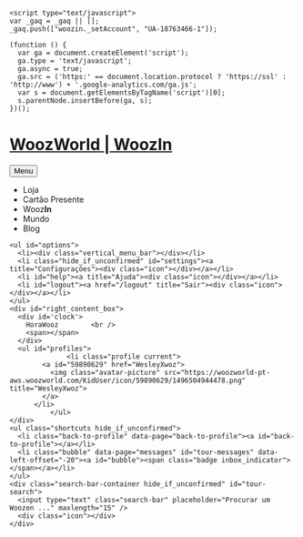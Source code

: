 <!doctype html>

<!--[if IE 7]>
<html class="ie7">
<![endif]-->
<!--[if IE 8]>
<html class="ie8">
<![endif]-->
<!--[if IE 9]>
<html class="ie9">
<![endif]-->
<!--[if (gt IE 9)|!(IE)]><!-->
<html>
<!--<![endif]-->
<head>
  <meta charset="utf-8"/>
  <meta http-equiv="X-UA-Compatible" content="IE=edge,chrome=1"/>
  <meta http-equiv="content-type" content="text/html; charset=UTF-8"/>
  <meta http-equiv="pragma" content="no-cache"/>
  <meta http-equiv="cache-control" content="no-cache"/>
  <meta name="viewport" content="width=device-width, initial-scale=1.0, maximum-scale=1.0, user-scalable=no" />
  <meta name="copyright" content="&copy; 2012 Woozworld Inc."/>
  <meta name="robots" content="index, nofollow, noarchive"/>
  <meta name="apple-mobile-web-app-capable" content="yes"/>
  <meta name="apple-mobile-web-app-status-bar-style" content="black-translucent"/>
  <link rel="apple-touch-icon" href="https://www-cache.woozworld.com/applications/woozin/assets/images/apple-touch-icon.png"/>

  <link href='//fonts.googleapis.com/css?family=Lato:400,600,700|Oswald|Fjalla+One|Droid+Sans|PT+Sans+Narrow|Comfortaa' rel='stylesheet' type='text/css'>

  <title>Woozworld - Fashion & Fame Virtual World</title>

  <!-- shimshivs:js -->
  <script src="//www-cache.woozworld.com/applications/woozin/js/shimshiv.min.js?v=e70096201e0379cd831bf2d402282974d5adf4b4"></script>
  <!-- endinject -->

  <!-- inject:css -->
  <link rel="stylesheet" href="//www-cache.woozworld.com/applications/woozin/css/woozin.min.css?v=3de86427e0d878aca08117b2f56c2d0385900fa8">
  <!-- endinject -->
  <link href="/socnet/themes" rel='stylesheet' type='text/css' />

  
    <script type="text/javascript">
    var _gaq = _gaq || [];
    _gaq.push(["woozin._setAccount", "UA-18763466-1"]);

    (function () {
      var ga = document.createElement('script');
      ga.type = 'text/javascript';
      ga.async = true;
      ga.src = ('https:' == document.location.protocol ? 'https://ssl' : 'http://www') + '.google-analytics.com/ga.js';
      var s = document.getElementsByTagName('script')[0];
      s.parentNode.insertBefore(ga, s);
    })();
  </script>

  <div class="tracking__quantcast"><!-- Quantcast Tag -->
<script type="text/javascript">
var _qevents = _qevents || [];

(function() {
var elem = document.createElement('script');
elem.src = (document.location.protocol == "https:" ? "https://secure" : "http://edge") + ".quantserve.com/quant.js";
elem.async = true;
elem.type = "text/javascript";
var scpt = document.getElementsByTagName('script')[0];
scpt.parentNode.insertBefore(elem, scpt);
})();

function callQuantcastSynchronously()
{
  _qevents.push({
    qacct:"p-36PknZhFejQM-"
  });
}

callQuantcastSynchronously();

</script>

<noscript>
<div style="display:none;">
<img src="//pixel.quantserve.com/pixel/p-36PknZhFejQM-.gif" border="0" height="1" width="1" alt="Quantcast"/>
</div>
</noscript>
<!-- End Quantcast tag --></div>  <div class="advertisement__header"><script type='text/javascript'>
    var hostSplit = location.hostname.split('.');
    if(hostSplit.length > 2){
      hostSplit.shift();
      document.domain = hostSplit.join('.');
    }
    (function() {
        var useSSL = 'https:' == document.location.protocol;
        var src = (useSSL ? 'https:' : 'http:') +       '//www.googletagservices.com/tag/js/gpt.js';
        document.write('<scr' + 'ipt src=\"' + src + '\"></scr' + 'ipt>');
    })();
</script>

<script>
        var GPT = { ads: [], useSyncMode: true, targeting: {}};
    
    
            var tmpad = googletag.defineSlot(
                "/12675867/IN_Background",
                [1,1],
                "div-gpt-ad-1392913799922-0")
            .addService(googletag.pubads());
            GPT.ads.push(tmpad);
        
            var tmpad = googletag.defineSlot(
                "/12675867/IN_FixedFooter",
                [1,1],
                "div-gpt-ad-1430751074010-0")
            .addService(googletag.pubads());
            GPT.ads.push(tmpad);
        
            var tmpad = googletag.defineSlot(
                "/12675867/Mobile_Footer",
                [1,1],
                "div-gpt-ad-1465846581567-0")
            .addService(googletag.pubads());
            GPT.ads.push(tmpad);
        
            
    GPT.changeAdContext = function(newContext) {
        GPT.targeting.context = newContext;
        googletag.pubads().setTargeting('context', newContext);
        googletag.pubads().refresh(GPT.ads);

        jQuery("iframe.ad_iframe").each(function(index, frame){
          if(!frame.contentWindow.GPT || !frame.contentWindow.GPT.changeAdContext) {
            return;
          }
          frame.contentWindow.GPT.changeAdContext(newContext);
        });
    };
        
    googletag.pubads().enableSingleRequest();

    if (GPT.useSyncMode) {
        googletag.pubads().enableSyncRendering();
    } else {
        googletag.pubads().enableAsyncRendering();
    }

    googletag.pubads().addEventListener('slotRenderEnded', function(event) {
        window.adSize = {
            'width': event.size[0],
            'height': event.size[1]
        };

        if(window.adSizeCallback) {
            window.adSizeCallback(window.adSize);
        }
    });

    window.requestAdSize = function(callback) {
       if(window.adSize) {
           callback(window.adSize);
       } else {
           window.adSizeCallback = callback;
       }
    };

    GPT.targeting.partner = 'NA';
    GPT.targeting.funnel = 'returning_user';
    GPT.targeting.creds = 'age_13_and_older tuto_complete ach_visit_2 gender_m user_subscriber';
    GPT.targeting.context = 'socnet';

    googletag.pubads().setTargeting('partner', GPT.targeting.partner);
    googletag.pubads().setTargeting('funnel', GPT.targeting.funnel);
    googletag.pubads().setTargeting('creds', GPT.targeting.creds);
    googletag.pubads().setTargeting('context', GPT.targeting.context);
    GPT.partnerData = '[]';
    googletag.pubads().setTargeting('partner_data', GPT.partnerData !== '' ? JSON.parse(GPT.partnerData) : GPT.partnerData);
    googletag.enableServices();
</script></div><script type="text/javascript">
ord=Math.random()*10000000000000000000;
</script><script>var funnelName = "returning_user";</script></head>

<body class="lang_pt socnet ">

  <script type="text/javascript">
    // Workaround for WebKit / Blink autoscrolling when the URL ends with #
    if (/#$/.test(window.location.href)) {
      window.location.href = window.location.href.slice(0, -1);
    }
  </script>

  <div class="loading-overlay">
    <div class="spinner-container">
      <div class="spinner-sub-container">
        <div></div><div></div><div></div><div></div><div></div>
        <div></div><div></div><div></div><div></div><div></div>
        <div></div><div></div>
      </div>
    </div>
  </div>

  <div class="bar_container">
    <div class="bar"><div class="socnet__navigationBar">
<span class="top_navigation_bar">

  <h1><a class="top_logo" href="https://www.woozworld.com/">WoozWorld | WoozIn</a></h1>

  <div class="vertical_menu_bar"></div>

  <div id="connected_bar">
    <div class="mobile_navigation hide_if_unconfirmed">
      <button>Menu</button>
      <div class="menu"></div>
      <div class="mask"></div>
    </div>
    <ul id="tabs">
        <li class="tab_link hide_if_mobile" data-page="store"><a id="store">Loja</a></li>
        <li class="tab_link hide_if_unconfirmed hide_if_mobile" data-page="redeem">
                    <a id="redeem">Cartão Presente</a>
                    <div class="vertical_menu_bar"></div>
        </li>
        <li class="tab_link" data-page="home"><a id="home">Wooz<strong>In</strong></a></li>
        <li class="tab_link" data-page="world" class="selected"><a id="world">Mundo</a></li>
        <li class="tab_link" data-page="blog" data-left-offset="-10"><a id="blog">Blog</a></li>
    </ul>

    <ul id="options">
      <li><div class="vertical_menu_bar"></div></li>
      <li class="hide_if_unconfirmed" id="settings"><a title="Configurações"><div class="icon"></div></a></li>
      <li id="help"><a title="Ajuda"><div class="icon"></div></a></li>
      <li id="logout"><a href="/logout" title="Sair"><div class="icon"></div></a></li>
    </ul>
    <div id="right_content_box">
      <div id='clock'>
        HoraWooz        <br />
        <span></span>
      </div>
      <ul id="profiles">
                  <li class="profile current">
            <a id="59890629" href="WesleyXwoz">
              <img class="avatar-picture" src="https://woozworld-pt-aws.woozworld.com/KidUser/icon/59890629/1496504944478.png" title="WesleyXwoz">
            </a>
          </li>
              </ul>
    </div>
    <ul class="shortcuts hide_if_unconfirmed">
      <li class="back-to-profile" data-page="back-to-profile"><a id="back-to-profile"></a></li>
      <li class="bubble" data-page="messages" id="tour-messages" data-left-offset="-20"><a id="bubble"><span class="badge inbox_indicator"></span></a></li>
    </ul>
    <div class="search-bar-container hide_if_unconfirmed" id="tour-search">
      <input type="text" class="search-bar" placeholder="Procurar um Woozen ..." maxlength="15" />
      <div class="icon"></div>
    </div>
  </div>

</span></div></div>
  </div>

  <div id="no-woozin-container"></div>

  <div id="woozin_container">
    <div class="top_page_container">
      <div class="theme_container_outer">
        <div class="leaderboard_ad_container">
          <div id="iframe-ad-placeholder--WoozinTopLeaderboard" class="iframe-ad-placeholder"></div>
        </div>
        <div class="theme_container"></div>
      </div>
    </div>
    <div class="container">
      <div class="top_container">
        <div class="top_profile_container"></div>
        <div class="top_menu_container"></div>
      </div>
      <div class="ad_container">
        <div class="ad-iframe-placeholder" id="iframe-ad-placeholder--WoozinMiddlePub"></div>
        <div class="ad-iframe-placeholder" id="iframe-ad-placeholder--WoozinMainPub"></div>
      </div>
      <div class="main_content_container">
        <div class="hot_topics_container"></div>
        <div class="contextual-action-container"></div>
        <div class="central_container_wrapper">
          <div class="loading-overlay">
            <div class="spinner-container">
              <div class="spinner-sub-container">
                <div></div><div></div><div></div><div></div><div></div>
                <div></div><div></div><div></div><div></div><div></div>
                <div></div><div></div>
              </div>
            </div>
          </div>
          <div class="central_container"></div>
        </div>
      </div>
    </div>
    <div class="hotfriends-widget-container"></div>
  </div>

  <div class="fixed_footer_mobile_ad" style="display: none;">
    <div class="close">Este é um anúncio publicitário. Clique aqui para fechar.</div>
    <div id="iframe-ad-placeholder--IN_SQUARE_MOBILE" class="iframe-ad-placeholder"></div>
  </div>

  <iframe id="world_object" frameborder="no" scrolling="auto" width="100%" height="100%" allowfullscreen="true"></iframe>

  <script>
    
    var appContext = null;

  window.bootstrapData = {
    hotTopics: [{"id":542,"title":"Os gatinhos de G\u00eameos chegaram","text":"Novo SymbZ Hor\u00f3scopo de G\u00eameos. Adote esses gatinhos super fofos e mude a cor da sua pele! Especial para o Android ","weight":164,"image":"s3_-en_542\/pt_BR\/1496338066407.png","type":"default","name":"zodiac_gemini_pt","parameters":null},{"id":539,"title":"Vis\u00fas de Woozen para Woozen","text":"Confira os Novos Vis\u00fas do ShopZ para conhecer as cria\u00e7\u00f5es dos Woozens. Essas coles v\u00e3o conquistar voc\u00ea!","weight":163,"image":"s3_-en_539\/pt_BR\/1496326257152.png","type":"default","name":"pt_06s1_newoutfits","parameters":null},{"id":527,"title":"Sorte de Ouro no ShopZ","text":"Os ba\u00fas de tesouro desapareceram do Woozworld. Mas voc\u00ea ainda tem a chance de encontrar aquele artigo \u00c9pico ou Raro que sempre quis no ShopZ","weight":162,"image":"s3_-en_527\/pt_BR\/1495660539291.png","type":"default","name":"treasure_hunt_pt","parameters":null},{"id":537,"title":"Parab\u00e9ns \u00e0 tripula\u00e7\u00e3o Ana Mar\u00ea!!!!","text":"Os piratas dela venceram a disputa pela bufunfa e v\u00e3o receber os dobr\u00f5es de ouro em breve!","weight":162,"image":"s3_-en_537\/pt_BR\/1496265888943.png","type":"default","name":"pirate_contest_pt","parameters":null},{"id":531,"title":"MEGA COMBOS PIRATA","text":"Os artigos piratas mais desejados est\u00e3o nos Mega Combos dos Novos Vis\u00fas do ShopZ. N\u00e3o perca!","weight":152,"image":"s3_-en_531\/pt_BR\/1495821824858.png","type":"default","name":"pt_sale_combos","parameters":null},{"id":511,"title":"Trig\u00eameos piratas no Woozworld","text":"Estes 3 irm\u00e3os piratas desembarcaram para uma corrida ao ouro. Conhe\u00e7a cada um deles e escolha sua embarca\u00e7\u00e3o. Mais infos no Blog","weight":141,"image":"s3_-en_511\/pt_BR\/1495041199904.png","type":"go_to_website","name":"pirates_blog_pt","parameters":{"url":"http:\/\/www.woozworld.com\/community\/pt-br\/piratas-em-dose-tripla\/"}},{"id":512,"title":"Mudan\u00e7as VIP","text":"Agora o VIP est\u00e1 acess\u00edvel a todos no ShopZ. Seja VIP voc\u00ea tamb\u00e9m!","weight":140,"image":"s3_-en_512\/pt_BR\/1495045869658.png","type":"go_to_website","name":"vip_changes_pt","parameters":{"url":"http:\/\/www.woozworld.com\/community\/?p=9332"}},{"id":506,"title":"Mundo Pirata no ShopZ!","text":"Roupas, M\u00f3veis e Unitz que v\u00e3o fazer voc\u00ea navegar pelos 7 mares","weight":130,"image":"s3_-en_506\/pt_BR\/1494969249382.png","type":"default","name":"pt_pirate_category","parameters":null},{"id":88,"title":"Fa\u00e7a suas compras do Woozworld com o Android na Loja Google Play!","text":"O Woozworld oferece mais um m\u00e9todo de compra pro Android. \u00c9 s\u00f3 acessar a Loja Google Play para comprar e seus itens favoritos","weight":2,"image":"s3_-en_88\/pt_BR\/1449591591.png","type":"go_to_website","name":"Android_sales_PT","parameters":{"url":"https:\/\/play.google.com\/store\/apps\/details?id=com.woozworld.woozworld.app"}}],
    userData: {"tutorials":["theme"],"doneWorldTutorial":true,"userInfos":{"id":59890629,"account_owner_id":59890628,"kid_world_id":3,"is_connected_on_multiplayer_server":false,"username":"WesleyXwoz","username_status":1,"icon":"s3_-pt_59890629\/1496504944478.png","profile_picture":"s3_-pt_59890629\/1496504944529.png","title":"voter_level_5","referer_user_id":null,"created_at":"2016-07-10 16:49:31","updated_at":"2017-06-03 18:46:02","regular_piece_total":390209,"special_piece_total":5825,"last_login":"2017-06-03 18:46:02","is_anonyme_subscriber":false,"credentials":0,"wooznet_theme":"Zombie","login_report_info":"","energy":"95","last_energy_update":"2017-06-03 18:44:41","mood_id":1,"status":"","loyalty_piece_total":0,"simple_vote_amount":0,"energy_regeneration_rate":{"quantity":1,"frequency":90},"maximum_energy":118,"experience":32106,"maximum_experience":32106,"current_prestige_level":{"levelName":"prestige_lvl_50","neededExperience":32106},"next_prestige_level":null},"referralProgram":{"url":"http:\/\/www.woozworld.com\/\/r\/5782996bbc62e8_83549543","info":{"name":"last_login_30","startingAt":1429808400,"endingAt":null,"description_i18n":"TKN_REFERRAL_PROGRAM_LAST_LOGIN_30_DESCRIPTION"}},"server_date":"2017-06-03 18:49:14"},
    urls: {"home":"https:\/\/www.woozworld.com\/","store":"https:\/\/store.woozworld.com\/?restart=1&context=TopNav","vip":"https:\/\/store.woozworld.com\/?restart=1&context=Woozin&tab=vip","gift":"https:\/\/store.woozworld.com\/giftcards?restart=1&context=TopNav","world":"https:\/\/application.woozworld.com\/\/client\/index.php?country=BR&lang=pt&noad=true","blog":"http:\/\/www.woozworld.com\/community\/pt-br\/","cm":"https:\/\/application.woozworld.com\/","settings":"http:\/\/www.woozworld.com\/default\/settings","help":"https:\/\/www.woozworld.com\/support\/knowledge-book"},
    lang: "pt",
    meData: {"id":59890629,"username":"WesleyXwoz","communityName":"pt","lastLogin":"2017-06-03 18:46:02","createdAt":"2016-07-10T16:49:30+00:00","avatarIconUrl":"https:\/\/woozworld-pt-aws.woozworld.com\/KidUser\/icon\/59890629\/1496504944478.png","title":"voter_level_5","isOnline":false,"isOnlineOnWeb":false,"isOnlineOnMobile":false,"specialPieceTotal":5825,"regularPieceTotal":390209,"totalUnitz":42,"moodId":1,"status":"","isAnonymeSubscriber":false,"woozNetTheme":"Zombie","avatarIcon":"s3_-pt_59890629\/1496504944478.png","accountId":59890628,"avatarId":329586638,"pendingRequestCount":66,"newMessageCount":0,"friendCount":71,"formattedTitle":"Eu te amo","moodIcon":"s3_-en_296ddd1ae5b8879a2865f6b310c6ea79.png?versionId=YDd8MybOhq2MHaunEuggYJDwWjSg.SNo","hotFriendIds":[59318012,31871311,58112096,33949330,58477384,51679448],"dailyLoginCounter":"273","permissions":[],"isInactive":false,"settings":{"notification":302227451,"misc":83886096},"communityCredentials":["tuto_complete","wns2016skrillooz","wns2016jaynelle","wns2016myan","wns2016maxxi","olymp2016_fire","olymp2016_select","pvr2016_rebel","pvr2016_select","hween2016_riktor_gift","hween2016_riktor","hween2016_greenb_gift","hween2016_greenb","hween2016_paytur_gift","hween2016_paytur","hween2016_jakob_gift","hween2016_jakob","hween2016_embily_gift","hween2016_dehth_gift","hween2016_infect","hween2016_zoomie_5","wntm2016_pop_shoot","xmas2016_shopz","xmas2016_day","jan2017_team_select","jan2017_queen","cny2017_start","cny2017_camp","val2017_infect","03s2_store","03s2_store_25","tale2017_start","april2017_fools_7","pirate2017_elizabeth_visit","pirate2017_lucy_visit","pirate2017_andrew_visit","pirate2017_select","pirate2017_elizabeth","pirate2017_button","pirate2017_triton_finish","community_web"],"mustChangeUsername":false,"prestigeLevel":50,"chatTrustLevel":3,"profilePicture":"s3_-pt_59890629\/1496504944529.png","profilePictureUrl":"https:\/\/woozworld-pt-aws.woozworld.com\/KidUser\/profile_picture\/59890629\/1496504944529.png","titleBadgeIcon":"s3_-en_4adff2dcb0840bec806be877c2802412.png?versionId=X66chDXH_lqjNHyi105BsoouaKvl.ghb","isSubscriber":true,"noAds":true,"isModerator":false,"socnet_access":true,"isSubjectToCoppa":false,"redirectInWorld":false,"redirectedFromMobile":false,"isEngaged":true},
    profileData: {"isMyFriend":false,"isMe":true,"actions":["viewWall","postOnWall"],"id":59890629,"avatarIconUrl":"https:\/\/woozworld-pt-aws.woozworld.com\/KidUser\/icon\/59890629\/1496504944478.png","username":"WesleyXwoz","communityName":"pt","title":"voter_level_5","isSubscriber":true,"isAnonymeSubscriber":false,"createdAt":"2016-07-10T16:49:30+00:00","moodId":1,"status":"","totalUnitz":42,"subscriberMonth":10,"gender":"M","isOnline":false,"isOnlineOnMobile":false,"prestigeLevel":50,"isInactive":false,"friendCount":71,"moodIcon":"s3_-en_296ddd1ae5b8879a2865f6b310c6ea79.png?versionId=YDd8MybOhq2MHaunEuggYJDwWjSg.SNo","formattedTitle":"Eu te amo","profilePictureUrl":"https:\/\/woozworld-pt-aws.woozworld.com\/KidUser\/profile_picture\/59890629\/1496504944529.png","titleBadgeIcon":"s3_-en_4adff2dcb0840bec806be877c2802412.png?versionId=X66chDXH_lqjNHyi105BsoouaKvl.ghb","specialPieceTotal":5825,"regularPieceTotal":390209,"loyaltyPieceTotal":0,"pendingRequestCount":66,"newMessageCount":0,"crews":[],"lastLogin":"2017-06-03 18:46:02","hotfriendCount":6},
    hotFriends: [{"isHotFriend":true,"username":"Dannnieelll","id":59318012,"isOnline":false,"avatarIconUrl":"https:\/\/woozworld-pt-aws.woozworld.com\/KidUser\/icon\/59318012\/1496510961640.png","gender":"M","isInactive":false,"isOnlineOnMobile":false,"isInitiator":false,"certificateId":3},{"isHotFriend":true,"username":"JayWooz.pt","id":31871311,"isOnline":false,"avatarIconUrl":"https:\/\/woozworld-pt-aws.woozworld.com\/KidUser\/icon\/31871311\/1496327397155.png","gender":"M","isInactive":false,"isOnlineOnMobile":false},{"isHotFriend":true,"username":"manuhXwoz","id":58112096,"isOnline":true,"avatarIconUrl":"https:\/\/woozworld-pt-aws.woozworld.com\/KidUser\/icon\/58112096\/1496515371144.png","gender":"F","isInactive":false,"isOnlineOnMobile":true,"isInitiator":false,"certificateId":12},{"isHotFriend":true,"username":"mimfofa","id":33949330,"isOnline":false,"avatarIconUrl":"https:\/\/woozworld-pt-aws.woozworld.com\/KidUser\/icon\/33949330\/1489378647586.png","gender":"F","isInactive":false,"isOnlineOnMobile":false,"isInitiator":true,"certificateId":12},{"isHotFriend":true,"username":"PLMoreno","id":58477384,"isOnline":false,"avatarIconUrl":"https:\/\/woozworld-pt-aws.woozworld.com\/KidUser\/icon\/58477384\/1496174338827.png","gender":"M","isInactive":false,"isOnlineOnMobile":false},{"isHotFriend":true,"username":"rhayvem","id":51679448,"isOnline":false,"avatarIconUrl":"https:\/\/woozworld-pt-aws.woozworld.com\/KidUser\/icon\/51679448\/1496264921997.png","gender":"F","isInactive":false,"isOnlineOnMobile":false,"isInitiator":true,"certificateId":18}],
    woozTimeOffset: -4,
    serverDateTime: '2017-06-03T18:49:14+00:00',
    page: {"theme":"ValentinesTheme11","ownerId":59890629,"_id":"5782996b76024e653390c508","_actions":[]},
    accountConfirmed: true,
    appContext: appContext,
    postCharacterLimit: 500,
    commentCharacterLimit: 500,
    cdnDomain: 'https://www-cache.woozworld.com'
  };

    if (appContext && (appContext.indexOf('mobileClient') === 0 || appContext.indexOf('mobileBrowser') === 0)) {
      document.documentElement.className = 'mobile ' + appContext;
    }

  </script>

  <script src="https://www-cache.woozworld.com/i18n/1/socnet/pt/messages.js"></script>

  <!-- inject:js -->
  <script src="//www-cache.woozworld.com/applications/woozin/js/woozin.min.js?v=49baab96e50119b5f37bc660ae518303ff8a4509"></script>
  <!-- endinject -->

  <div class="socnet__configuration"><script>
  window.configuration = {"arcade":{"videoAdProvider":""}};
</script></div>  <div class="advertisement__body"><div id='div-gpt-ad-1392913799922-0' name="INBackground" style='width:1px; height:1px;'>
  <script type='text/javascript'>
      if (GPT.useSyncMode) {
          googletag.display('div-gpt-ad-1392913799922-0');
      } else {
          googletag.cmd.push(function() { googletag.display('div-gpt-ad-1392913799922-0'); });
      }
  </script>
</div></div>  <div class="advertisement__body"><div id='div-gpt-ad-1465846581567-0' name="Mobile_Footer" style='width:1px; height:1px;'>
  <script type='text/javascript'>
      if (GPT.useSyncMode) {
          googletag.display('div-gpt-ad-1465846581567-0');
      } else {
          googletag.cmd.push(function() { googletag.display('div-gpt-ad-1465846581567-0'); });
      }
  </script>
</div></div>
  <div class="advertisement__body"><div id='div-gpt-ad-1430751074010-0' name="IN_FixedFooter" style='width:1px; height:1px;'>
  <script type='text/javascript'>
      if (GPT.useSyncMode) {
          googletag.display('div-gpt-ad-1430751074010-0');
      } else {
          googletag.cmd.push(function() { googletag.display('div-gpt-ad-1430751074010-0'); });
      }
  </script>
</div></div></body>

</html>
